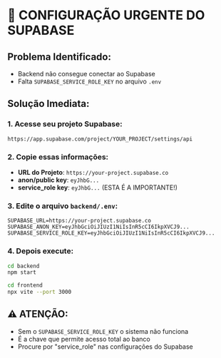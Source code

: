 # 🚨 CONFIGURAÇÃO URGENTE DO SUPABASE

## Problema Identificado:
- Backend não consegue conectar ao Supabase
- Falta `SUPABASE_SERVICE_ROLE_KEY` no arquivo `.env`

## Solução Imediata:

### 1. Acesse seu projeto Supabase:
```
https://app.supabase.com/project/YOUR_PROJECT/settings/api
```

### 2. Copie essas informações:
- **URL do Projeto**: `https://your-project.supabase.co`
- **anon/public key**: `eyJhbG...`
- **service_role key**: `eyJhbG...` (ESTA É A IMPORTANTE!)

### 3. Edite o arquivo `backend/.env`:
```env
SUPABASE_URL=https://your-project.supabase.co
SUPABASE_ANON_KEY=eyJhbGciOiJIUzI1NiIsInR5cCI6IkpXVCJ9...
SUPABASE_SERVICE_ROLE_KEY=eyJhbGciOiJIUzI1NiIsInR5cCI6IkpXVCJ9...
```

### 4. Depois execute:
```bash
cd backend
npm start
```

```bash
cd frontend  
npx vite --port 3000
```

## ⚠️ ATENÇÃO:
- Sem o `SUPABASE_SERVICE_ROLE_KEY` o sistema não funciona
- É a chave que permite acesso total ao banco
- Procure por "service_role" nas configurações do Supabase